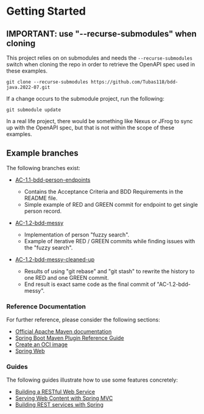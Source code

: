 # Getting Started

## IMPORTANT: use "--recurse-submodules" when cloning

This project relies on on submodules and needs the `--recurse-submodules` switch when cloning the repo in order to retrieve the OpenAPI spec used in these examples.

	git clone --recurse-submodules https://github.com/Tubas118/bdd-java.2022-07.git

If a change occurs to the submodule project, run the following:

	git submodule update

In a real life project, there would be something like Nexus or JFrog to sync up with the OpenAPI spec, but that is not within the scope of these examples.

## Example branches

The following branches exist:

* [AC-1.1-bdd-person-endpoints](/../AC-1.1-bdd-person-endpoints/README.md)
    * Contains the Acceptance Criteria and BDD Requirements in the README file.
    * Simple example of RED and GREEN commit for endpoint to get single person record.


* [AC-1.2-bdd-messy](/../AC-1.2-bdd-messy/README.md)
    * Implementation of person "fuzzy search".
    * Example of iterative RED / GREEN commits while finding issues with the "fuzzy search".


* [AC-1.2-bdd-messy-cleaned-up](/../AC-1.2-bdd-messy-cleaned-up/README.md)
    * Results of using "git rebase" and "git stash" to rewrite the history to one RED and one GREEN commit.
    * End result is exact same code as the final commit of "AC-1.2-bdd-messy".


### Reference Documentation
For further reference, please consider the following sections:

* [Official Apache Maven documentation](https://maven.apache.org/guides/index.html)
* [Spring Boot Maven Plugin Reference Guide](https://docs.spring.io/spring-boot/docs/2.7.1/maven-plugin/reference/html/)
* [Create an OCI image](https://docs.spring.io/spring-boot/docs/2.7.1/maven-plugin/reference/html/#build-image)
* [Spring Web](https://docs.spring.io/spring-boot/docs/2.7.1/reference/htmlsingle/#web)

### Guides
The following guides illustrate how to use some features concretely:

* [Building a RESTful Web Service](https://spring.io/guides/gs/rest-service/)
* [Serving Web Content with Spring MVC](https://spring.io/guides/gs/serving-web-content/)
* [Building REST services with Spring](https://spring.io/guides/tutorials/rest/)

